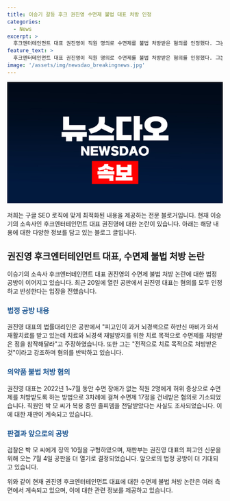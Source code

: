 ```yaml
---
title: 이승기 갈등 후크 권진영 수면제 불법 대표 처방 인정
categories:
  - News
excerpt: >
  후크엔터테인먼트 대표 권진영이 직원 명의로 수면제를 불법 처방받은 혐의를 인정했다. 그는 치료 목적으로 처방받았다고 주장하지만, 2022년 1~7월 수면 장애가 없는 직원 2명에게 허위 증상으로 스틸녹스정을 처방받도록 한 혐의를 받는다. 재판부는 동료 직원의 경우를 분리해 종결했고, 권 대표와 박씨는 각각 다른 혐의로 재판을 받을 예정이다. 해당 사건으로 인해 권 대표와 후크엔터테인먼트는 큰 논란에 휘말렸으며, 관심이 계속되고 있는 상황이다.
feature_text: >
  후크엔터테인먼트 대표 권진영이 직원 명의로 수면제를 불법 처방받은 혐의를 인정했다. 그는 치료 목적으로 처방받았다고 주장하지만, 2022년 1~7월 수면 장애가 없는 직원 2명에게 허위 증상으로 스틸녹스정을 처방받도록 한 혐의를 받는다. 재판부는 동료 직원의 경우를 분리해 종결했고, 권 대표와 박씨는 각각 다른 혐의로 재판을 받을 예정이다. 해당 사건으로 인해 권 대표와 후크엔터테인먼트는 큰 논란에 휘말렸으며, 관심이 계속되고 있는 상황이다.
image: '/assets/img/newsdao_breakingnews.jpg'
---
```


<p><img src="/assets/img/newsdao_breakingnews.jpg" alt="pcversion 속보" /></p>

<p>저희는 구글 SEO 로직에 맞게 최적화된 내용을 제공하는 전문 블로거입니다. 현재 이승기의 소속사인 후크엔터테인먼트 대표 권진영에 대한 논란이 있습니다. 아래는 해당 내용에 대한 다양한 정보를 담고 있는 블로그 글입니다.</p>

<h2 data-ke-size="size26">권진영 후크엔터테인먼트 대표, 수면제 불법 처방 논란</h2>

<p data-ke-size="size16">이승기의 소속사 후크엔터테인먼트 대표 권진영의 수면제 불법 처방 논란에 대한 법정 공방이 이어지고 있습니다. 최근 20일에 열린 공판에서 권진영 대표는 혐의를 모두 인정하고 반성한다는 입장을 전했습니다.</p>

<h3><b><span style="color: #1a5490;">법정 공방 내용</span></b></h3>

<p data-ke-size="size16">권진영 대표의 법률대리인은 공판에서 "피고인이 과거 뇌경색으로 하반신 마비가 와서 재활치료를 받고 있는데 치료와 뇌경색 재발방지를 위한 치료 목적으로 수면제를 처방받은 점을 참작해달라"고 주장하였습니다. 또한 그는 "전적으로 치료 목적으로 처방받은 것"이라고 강조하며 혐의를 반박하고 있습니다.</p>

<h3><b><span style="color: #1a5490;">의약품 불법 처방 혐의</span></b></h3>

<p data-ke-size="size16">권진영 대표는 2022년 1~7월 동안 수면 장애가 없는 직원 2명에게 허위 증상으로 수면제를 처방받도록 하는 방법으로 3차례에 걸쳐 수면제 17정을 건네받은 혐의로 기소되었습니다. 직원인 박 모 씨가 복용 중인 졸피뎀을 전달받았다는 사실도 조사되었습니다. 이에 대한 재판이 계속되고 있습니다.</p>

<h3><b><span style="color: #1a5490;">판결과 앞으로의 공방</span></b></h3>

<p data-ke-size="size16">검찰은 박 모 씨에게 징역 10월을 구형하였으며, 재판부는 권진영 대표의 피고인 신문을 위해 오는 7월 4일 공판을 더 열기로 결정되었습니다. 앞으로의 법정 공방이 더 기대되고 있습니다.</p>

<p>위와 같이 현재 권진영 후크엔터테인먼트 대표에 대한 수면제 불법 처방 논란은 여러 측면에서 계속되고 있으며, 이에 대한 관련 정보를 제공하고 있습니다.</p>

